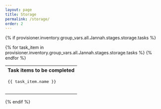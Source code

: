 ```yaml
---
layout: page
title: Storage
permalink: /storage/
order: 2
---
```

{% if provisioner.inventory.group_vars.all.Jannah.stages.storage.tasks %}
<table>
  <tr>
        <th>
         Task items to be completed
        </th>
  </tr>
{% for task_item in provisioner.inventory.group_vars.all.Jannah.stages.storage.tasks %}
        <tr>
            <td><pre>
{{ task_item.name }}
               </pre>
            </td>
        </tr>
{% endfor %}
</table>
{% endif %}